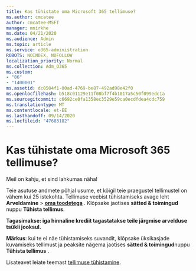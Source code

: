 ```yaml
---
title: Kas tühistate oma Microsoft 365 tellimuse?
ms.author: cmcatee
author: cmcatee-MSFT
manager: mnirkhe
ms.date: 04/21/2020
ms.audience: Admin
ms.topic: article
ms.service: o365-administration
ROBOTS: NOINDEX, NOFOLLOW
localization_priority: Normal
ms.collection: Adm_O365
ms.custom:
- "86"
- "1400001"
ms.assetid: dc0504f1-00ad-4769-be87-492ad98e42f0
ms.openlocfilehash: b518c01129e11f08bf7f4b1017a5c50f099edc1a
ms.sourcegitcommit: c6692ce0fa1358ec3529e59ca0ecdfdea4cdc759
ms.translationtype: MT
ms.contentlocale: et-EE
ms.lasthandoff: 09/14/2020
ms.locfileid: "47683182"
---
```

# <a name="canceling-your-microsoft-365-subscription"></a>Kas tühistate oma Microsoft 365 tellimuse?

Meil on kahju, et sind lahkumas näha!
  
Teie asutuse andmete põhjal usume, et kõigil teie praegustel tellimustel on vähem kui 25 istekohta. Tellimuse veebist tühistamiseks avage leht **Arveldamine** \> **[oma toodetega](https://go.microsoft.com/fwlink/p/?linkid=842054)** . Klõpsake jaotises **sätted & toimingud** nuppu **Tühista tellimus**.
  
**Tagasimakse: iga hinnaline krediit tagastatakse teile järgmise arvelduse tsükli jooksul.** 

**Märkus**: kui te ei näe tühistamiseks suvandit, klõpsake üksikasjade kuvamiseks tellimust ja peaksite nägema jaotises **sätted & toimingud**nuppu **Tühista tellimus** . 

Lisateavet leiate teemast [tellimuse tühistamine](https://docs.microsoft.com/microsoft-365/commerce/subscriptions/cancel-your-subscription). 
